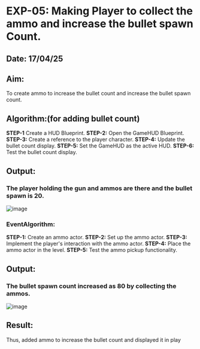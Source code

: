 # EXP-05: Making Player to collect the ammo and increase the bullet spawn Count.

## Date: 17/04/25


## Aim:
To create ammo to increase the bullet count and increase the bullet spawn count.

## Algorithm:(for adding bullet count)
**STEP-1** Create a HUD Blueprint.
**STEP-2:** Open the GameHUD Blueprint.
**STEP-3:** Create a reference to the player character.
**STEP-4:** Update the bullet count display.
**STEP-5:** Set the GameHUD as the active HUD. 
**STEP-6:** Test the bullet count display.

## Output:

### The player holding the gun and ammos are there and the bullet spawn is 20.
![image](https://github.com/user-attachments/assets/1d478690-d846-48be-b2dd-a733b6e719de)

### EventAlgorithm:
**STEP-1:** Create an ammo actor.
**STEP-2:** Set up the ammo actor.
**STEP-3:** Implement the player's interaction with the ammo actor.
**STEP-4:** Place the ammo actor in the level.
**STEP-5:** Test the ammo pickup functionality.

## Output:

### The bullet spawn count increased as 80 by collecting the ammos.
![image](https://github.com/user-attachments/assets/167d7eb7-c664-4b25-9cb8-9516e8996201)


## Result:

Thus, added ammo to increase the bullet count and displayed it in play
